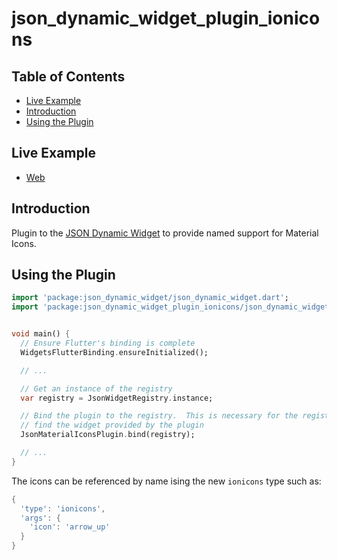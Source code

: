 # json_dynamic_widget_plugin_ionicons

## Table of Contents

* [Live Example](#live-example)
* [Introduction](#introduction)
* [Using the Plugin](#using-the-plugin)


## Live Example

* [Web](https://peiffer-innovations.github.io/json_dynamic_widget_plugin_ionicons/web/index.html#/)


## Introduction

Plugin to the [JSON Dynamic Widget](https://peiffer-innovations.github.io/json_dynamic_widget) to provide named support for Material Icons.


## Using the Plugin

```dart
import 'package:json_dynamic_widget/json_dynamic_widget.dart';
import 'package:json_dynamic_widget_plugin_ionicons/json_dynamic_widget_plugin_ionicons.dart';


void main() {
  // Ensure Flutter's binding is complete
  WidgetsFlutterBinding.ensureInitialized();

  // ...

  // Get an instance of the registry
  var registry = JsonWidgetRegistry.instance;

  // Bind the plugin to the registry.  This is necessary for the registry to
  // find the widget provided by the plugin
  JsonMaterialIconsPlugin.bind(registry);

  // ...
}
```

The icons can be referenced by name ising the new `ionicons` type such as:
```dart
{
  'type': 'ionicons',
  'args': {
    'icon': 'arrow_up'
  }
}
```

